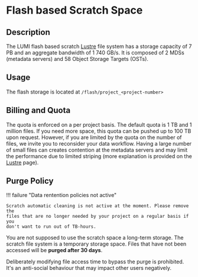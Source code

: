 # Flash based Scratch Space

[lustre]: lustre.md

## Description

The LUMI flash based scratch [Lustre][lustre] file system has a storage capacity
of 7 PB and an aggregate bandwidth of 1 740 GB/s. It is composed of 2 MDSs 
(metadata servers) and 58 Object Storage Targets (OSTs).

## Usage

The flash storage is located at `/flash/project_<project-number>`

## Billing and Quota

The quota is enforced on a per project basis. The default quota is 1 TB and 1 
million files. If you need more space, this quota can be pushed up to 100 TB 
upon request. However, if you are limited by the quota on the number of files, 
we invite you to reconsider your data workflow. Having a large number of small
files can creates contention at the metadata servers and may limit the 
performance due to limited striping (more explanation is provided on the 
[Lustre][lustre] page).

## Purge Policy

!!! failure "Data rentention policies not active"

    Scratch automatic cleaning is not active at the moment. Please remove the 
    files that are no longer needed by your project on a regular basis if you 
    don't want to run out of TB-hours.

You are not supposed to use the scratch space a long-term storage. The 
scratch file system is a temporary storage space. Files that have not been
accessed will be **purged after 30 days**.

Deliberately modifying file access time to bypass the purge is prohibited. It's 
an anti-social behaviour that may impact other users negatively.